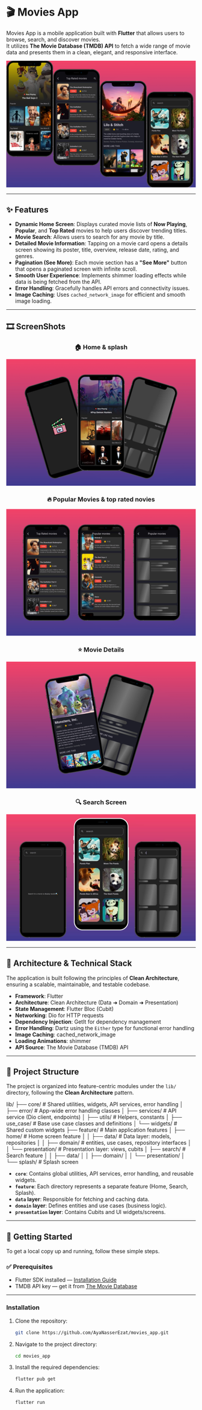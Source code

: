 # 🎬 Movies App

Movies App is a mobile application built with **Flutter** that allows users to browse, search, and discover movies.  
It utilizes **The Movie Database (TMDB) API** to fetch a wide range of movie data and presents them in a clean, elegant, and responsive interface.

![image_alt](https://github.com/AyaNasserEzat/movie_app/blob/2c732b8a44c5e4df0724b4292c34109b90867e61/app_screenshots/movie%20app.jpeg)

---

## ✨ Features

- **Dynamic Home Screen**: Displays curated movie lists of **Now Playing**, **Popular**, and **Top Rated** movies to help users discover trending titles.  
- **Movie Search**: Allows users to search for any movie by title.  
- **Detailed Movie Information**: Tapping on a movie card opens a details screen showing its poster, title, overview, release date, rating, and genres.  
- **Pagination (See More)**: Each movie section has a **"See More"** button that opens a paginated screen with infinite scroll.  
- **Smooth User Experience**: Implements shimmer loading effects while data is being fetched from the API.  
- **Error Handling**: Gracefully handles API errors and connectivity issues.  
- **Image Caching**: Uses `cached_network_image` for efficient and smooth image loading.  

---

## 🎞️ ScreenShots

<div align="center">

### 🏠 Home & splash
<img src="https://github.com/AyaNasserEzat/movie_app/blob/2c732b8a44c5e4df0724b4292c34109b90867e61/app_screenshots/homeAndSplash.jpeg"/>

### 🔥 Popular Movies & top rated novies
<img src="https://github.com/AyaNasserEzat/movie_app/blob/2c732b8a44c5e4df0724b4292c34109b90867e61/app_screenshots/top_ratedAndPopular.jpeg"/>

### ⭐ Movie Details
<img src="https://github.com/AyaNasserEzat/movie_app/blob/2c732b8a44c5e4df0724b4292c34109b90867e61/app_screenshots/details_feature.jpeg"/>

### 🔍 Search Screen
<img src="https://github.com/AyaNasserEzat/movie_app/blob/2c732b8a44c5e4df0724b4292c34109b90867e61/app_screenshots/search_feature.jpeg"/>

</div>

---

## 🧱 Architecture & Technical Stack

The application is built following the principles of **Clean Architecture**, ensuring a scalable, maintainable, and testable codebase.

- **Framework**: Flutter  
- **Architecture**: Clean Architecture (Data ➜ Domain ➜ Presentation)  
- **State Management**: Flutter Bloc (Cubit)  
- **Networking**: Dio for HTTP requests  
- **Dependency Injection**: GetIt for dependency management  
- **Error Handling**: Dartz using the `Either` type for functional error handling  
- **Image Caching**: cached_network_image  
- **Loading Animations**: shimmer  
- **API Source**: The Movie Database (TMDB) API  

---

## 📁 Project Structure

The project is organized into feature-centric modules under the `lib/` directory, following the **Clean Architecture** pattern.

lib/
├── core/ # Shared utilities, widgets, API services, error handling
│ ├── error/ # App-wide error handling classes
│ ├── services/ # API service (Dio client, endpoints)
│ ├── utils/ # Helpers, constants
│ ├── use_case/ # Base use case classes and definitions
│ └── widgets/ # Shared custom widgets
├── feature/ # Main application features
│ ├── home/ # Home screen feature
│ │ ├── data/ # Data layer: models, repositories
│ │ ├── domain/ # entities, use cases, repository interfaces
│ │ └── presentation/ # Presentation layer: views, cubits
│ ├── search/ # Search feature
│ │ ├── data/
│ │ ├── domain/
│ │ └── presentation/
│ └── splash/ # Splash screen


- **`core`**: Contains global utilities, API services, error handling, and reusable widgets.  
- **`feature`**: Each directory represents a separate feature (Home, Search, Splash).  
- **`data` layer**: Responsible for fetching and caching data.  
- **`domain` layer**: Defines entities and use cases (business logic).  
- **`presentation` layer**: Contains Cubits and UI widgets/screens.  

---

## 🚀 Getting Started

To get a local copy up and running, follow these simple steps.

### ✅ Prerequisites
- Flutter SDK installed — [Installation Guide](https://docs.flutter.dev/get-started/install)  
- TMDB API key — get it from [The Movie Database](https://www.themoviedb.org)

---

### Installation

1.  Clone the repository:
    ```sh
    git clone https://github.com/AyaNasserEzat/movies_app.git
    ```
2.  Navigate to the project directory:
    ```sh
    cd movies_app
    ```
3.  Install the required dependencies:
    ```sh
    flutter pub get
    ```
4.  Run the application:
    ```sh
    flutter run
